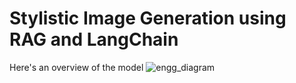 # Stylistic Image Generation using RAG and LangChain

 Here's an overview of the model
![engg_diagram](https://github.com/user-attachments/assets/9fd08d1d-e33f-48bd-9d4d-5382dc3a6097)
